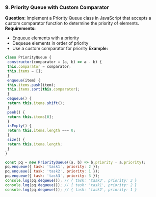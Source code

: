 ### 9. Priority Queue with Custom Comparator 
**Question:** 
Implement a Priority Queue class in JavaScript that accepts a custom comparator function to determine the priority of elements. 
**Requirements:** 
- Enqueue elements with a priority 
- Dequeue elements in order of priority 
- Use a custom comparator for priority 
**Example:** 
```javascript 
class PriorityQueue { 
 constructor(comparator = (a, b) => a - b) { 
 this.comparator = comparator; 
 this.items = []; 
 } 
 enqueue(item) { 
 this.items.push(item); 
 this.items.sort(this.comparator); 
 } 
 dequeue() { 
 return this.items.shift(); 
 } 
 peek() { 
 return this.items[0]; 
 } 
 isEmpty() { 
 return this.items.length === 0; 
 } 
 size() { 
 return this.items.length; 
 } 
} 

const pq = new PriorityQueue((a, b) => b.priority - a.priority); 
pq.enqueue({ task: 'task1', priority: 2 }); 
pq.enqueue({ task: 'task2', priority: 1 }); 
pq.enqueue({ task: 'task3', priority: 3 }); 
console.log(pq.dequeue()); // { task: 'task3', priority: 3 } 
console.log(pq.dequeue()); // { task: 'task1', priority: 2 } 
console.log(pq.dequeue()); // { task: 'task2', priority: 1 } 
``` 


